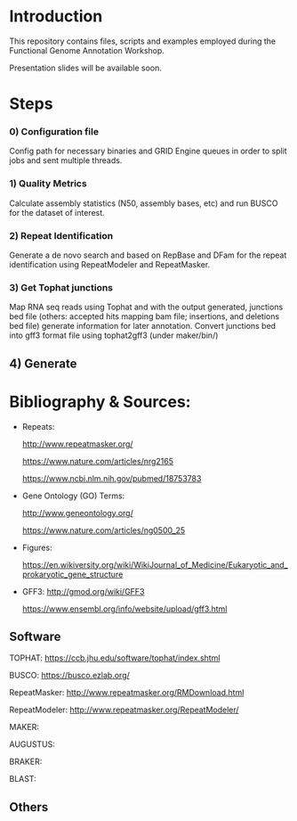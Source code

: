 # Introduction
This repository contains files, scripts and examples employed during the Functional Genome Annotation Workshop.

Presentation slides will be available soon. 

# Steps
### 0) Configuration file

Config path for necessary binaries and GRID Engine queues in order to split jobs and sent multiple threads.

### 1) Quality Metrics

Calculate assembly statistics (N50, assembly bases, etc) and run BUSCO for the dataset of interest.

### 2) Repeat Identification

Generate a de novo search and based on RepBase and DFam for the repeat identification using RepeatModeler and RepeatMasker.

### 3) Get Tophat junctions

Map RNA seq reads using Tophat and with the output generated, junctions bed file (others: accepted hits mapping bam file; insertions, and deletions bed file) generate information for later annotation. Convert junctions bed into gff3 format file using tophat2gff3 (under maker/bin/)

## 4) Generate



# Bibliography & Sources:
- Repeats: 

	http://www.repeatmasker.org/
	
	https://www.nature.com/articles/nrg2165

	https://www.ncbi.nlm.nih.gov/pubmed/18753783


- Gene Ontology (GO) Terms:

	http://www.geneontology.org/
	
	https://www.nature.com/articles/ng0500_25


- Figures:

	https://en.wikiversity.org/wiki/WikiJournal_of_Medicine/Eukaryotic_and_prokaryotic_gene_structure


- GFF3: 
	http://gmod.org/wiki/GFF3
	
	https://www.ensembl.org/info/website/upload/gff3.html 


## Software
TOPHAT: 
https://ccb.jhu.edu/software/tophat/index.shtml

BUSCO: 
https://busco.ezlab.org/

RepeatMasker: 
http://www.repeatmasker.org/RMDownload.html

RepeatModeler: 
http://www.repeatmasker.org/RepeatModeler/

MAKER:

AUGUSTUS:

BRAKER:

BLAST:


## Others




